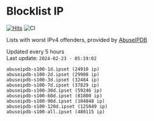 # Blocklist IP

[![Hits](https://hits.seeyoufarm.com/api/count/incr/badge.svg?url=https%3A%2F%2Fgithub.com%2Fborestad%2Fblocklist-ip%2F&count_bg=%2379C83D&title_bg=%23555555&icon=&icon_color=%23E7E7E7&title=hits&edge_flat=false)](https://hits.seeyoufarm.com)  ![CI](https://img.shields.io/github/workflow/status/borestad/blocklist-ip/CI?style=flat-square)

Lists with worst IPv4 offenders, provided by [AbuseIPDB](https://www.abuseipdb.com/)

<!-- FOOTER-PLACEHOLDER -->
Updated every 5 hours<br>
Last update: `2024-02-23 - 05:19:02`
```
abuseipdb-s100-1d.ipset (24910 ip)
abuseipdb-s100-2d.ipset (29908 ip)
abuseipdb-s100-3d.ipset (32484 ip)
abuseipdb-s100-7d.ipset (37829 ip)
abuseipdb-s100-30d.ipset (59246 ip)
abuseipdb-s100-60d.ipset (81800 ip)
abuseipdb-s100-90d.ipset (104848 ip)
abuseipdb-s100-120d.ipset (125049 ip)
abuseipdb-s100-all.ipset (480115 ip)
```
